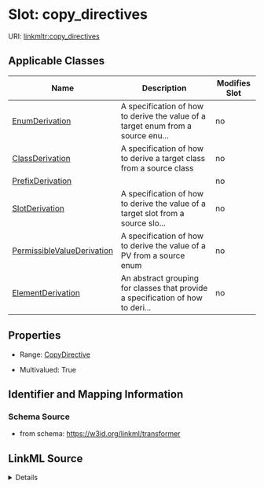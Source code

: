 

# Slot: copy_directives

URI: [linkmltr:copy_directives](https://w3id.org/linkml/transformer/copy_directives)



<!-- no inheritance hierarchy -->





## Applicable Classes

| Name | Description | Modifies Slot |
| --- | --- | --- |
| [EnumDerivation](EnumDerivation.md) | A specification of how to derive the value of a target enum from a source enu... |  no  |
| [ClassDerivation](ClassDerivation.md) | A specification of how to derive a target class from a source class |  no  |
| [PrefixDerivation](PrefixDerivation.md) |  |  no  |
| [SlotDerivation](SlotDerivation.md) | A specification of how to derive the value of a target slot from a source slo... |  no  |
| [PermissibleValueDerivation](PermissibleValueDerivation.md) | A specification of how to derive the value of a PV from a source enum |  no  |
| [ElementDerivation](ElementDerivation.md) | An abstract grouping for classes that provide a specification of how to  deri... |  no  |







## Properties

* Range: [CopyDirective](CopyDirective.md)

* Multivalued: True





## Identifier and Mapping Information







### Schema Source


* from schema: https://w3id.org/linkml/transformer




## LinkML Source

<details>
```yaml
name: copy_directives
from_schema: https://w3id.org/linkml/transformer
rank: 1000
multivalued: true
alias: copy_directives
owner: ElementDerivation
domain_of:
- ElementDerivation
range: CopyDirective
inlined: true

```
</details>